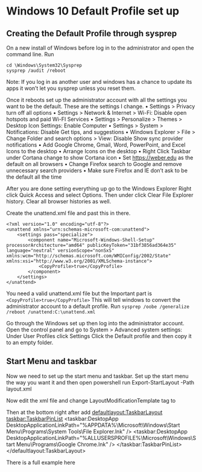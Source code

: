 # Windows 10 Default Profile set up

## Creating the Default Profile through sysprep
On a new install of Windows before log in to the administrator and open the command line. 
Run 
```
cd \Windows\System32\Sysprep
sysprep /audit /reboot
```

Note: If you log in as another user and windows has a chance to update its apps it won’t let you sysprep unless you reset them.


Once it reboots set up the administrator account with all the settings you want to be the default.
These are the settings I change.
•    Settings > Privacy turn off all options
•    Settings > Network & Internet > Wi-Fi: Disable open hotspots and paid Wi-FI Services
•    Settings > Personalize > Themes > Desktop Icon Settings: Enable Computer
•    Settings > System > Notifications: Disable Get tips, and suggestions
•    Windows Explorer > File > Change Folder and search options > View: Disable Show sync provider notifications
•    Add Google Chrome, Gmail, Word, PowerPoint, and Excel Icons to the desktop
•    Arrange Icons on the desktop
•    Right Click Taskbar under Cortana change to show Cortana icon
•    Set https://weber.edu as the default on all browsers
•    Change Firefox search to Google and remove unnecessary search providers
•    Make sure Firefox and IE don’t ask to be the default all the time

After you are done setting everything up go to the Windows Explorer Right click Quick Access and select Options. Then under click Clear File Explorer history. Clear all browser histories as well.

Create the unattend.xml file and past this in there.
```
<?xml version="1.0" encoding="utf-8"?>
<unattend xmlns="urn:schemas-microsoft-com:unattend">
    <settings pass="specialize">
        <component name="Microsoft-Windows-Shell-Setup" processorArchitecture="amd64" publicKeyToken="31bf3856ad364e35" language="neutral" versionScope="nonSxS" xmlns:wcm="http://schemas.microsoft.com/WMIConfig/2002/State" xmlns:xsi="http://www.w3.org/2001/XMLSchema-instance">
            <CopyProfile>true</CopyProfile>
        </component>
    </settings>
</unattend>
```

You need a valid unattend.xml file but the Important part is `<CopyProfile>true</CopyProfile>`
This will tell windows to convert the administrator account to a default profile.
Run
`sysprep /oobe /generalize /reboot /unattend:C:\unattend.xml`

Go through the Windows set up then log into the administrator account. 
Open the control panel and go to System > Advanced system settings: Under User Profiles click Settings
Click the Default profile and then copy it to an empty folder.

## Start Menu and taskbar
Now we need to set up the start menu and taskbar.
Set up the start menu the way you want it and then open powershell run
Export-StartLayout -Path layout.xml

Now edit the xml file and change LayoutModificationTemplate tag to 
<LayoutModificationTemplate
    xmlns="http://schemas.microsoft.com/Start/2014/LayoutModification"
    xmlns:defaultlayout="http://schemas.microsoft.com/Start/2014/FullDefaultLayout"
    xmlns:start="http://schemas.microsoft.com/Start/2014/StartLayout"
    xmlns:taskbar="http://schemas.microsoft.com/Start/2014/TaskbarLayout"
    Version="1"> 

Then at the bottom right after </DefaultLayoutOverride> add
<CustomTaskbarLayoutCollection PinListPlacement="Replace">
    <defaultlayout:TaskbarLayout>
       <taskbar:TaskbarPinList>
        <taskbar:DesktopApp DesktopApplicationLinkPath="%APPDATA%\Microsoft\Windows\Start Menu\Programs\System Tools\File Explorer.lnk" />
        <taskbar:DesktopApp DesktopApplicationLinkPath="%ALLUSERSPROFILE%\Microsoft\Windows\Start Menu\Programs\Google Chrome.lnk" />
      </taskbar:TaskbarPinList>
    </defaultlayout:TaskbarLayout>
  </CustomTaskbarLayoutCollection>

There is a full example here


